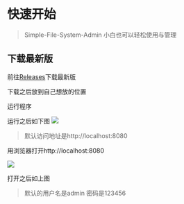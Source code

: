 # 快速开始

> Simple-File-System-Admin 小白也可以轻松使用与管理

## 下载最新版
前往[Releases](https://github.com/ymh0000123/Simple-file-system-for-admin/releases)下载最新版

下载之后放到自己想放的位置

运行程序

运行之后如下图
<img src="https://slink.ltd/raw.githubusercontent.com/ymh0000123/Simple-file-system-for-admin/main/docs/attachment/1.png"  />

>默认访问地址是http://localhost:8080

用浏览器打开http://localhost:8080

<img src=".https://slink.ltd/raw.githubusercontent.com/ymh0000123/Simple-file-system-for-admin/main/docs/attachment/2.png"  />

打开之后如上图

>默认的用户名是admin 密码是123456
